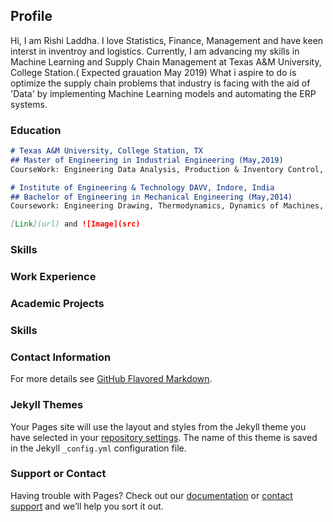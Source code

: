 ## Profile
Hi, I am Rishi Laddha. I love Statistics, Finance, Management and have keen interst in inventroy and logistics.
Currently, I am advancing my skills in Machine Learning and Supply Chain Management at Texas A&M University, College Station.( Expected grauation May 2019)
What i aspire to do is optimize the supply chain problems that industry is facing with the aid of 'Data' by implementing Machine Learning models and automating the ERP systems. 

### Education
```markdown
# Texas A&M University, College Station, TX
## Master of Engineering in Industrial Engineering (May,2019)
CourseWork: Engineering Data Analysis, Production & Inventory Control, Simulation Methods, Advanced Quality Control, Survey of Optimization, Lean thinking and Lean Manufacturing, Applied information sceince in python, Human operator in complex system, Engineering Economics, Survey of Finance, Design & Analysis of Industrial Experiments, Regression Analysis.

# Institute of Engineering & Technology DAVV, Indore, India
## Bachelor of Engineering in Mechanical Engineering (May,2014)
Coursework: Engineering Drawing, Thermodynamics, Dynamics of Machines, Strength of materials, IC Engines, Computer Sceince, Principle of management, Material Management, Production Control.

[Link](url) and ![Image](src)
```

### Skills

### Work Experience

### Academic Projects

### Skills

### Contact Information



For more details see [GitHub Flavored Markdown](https://guides.github.com/features/mastering-markdown/).

### Jekyll Themes

Your Pages site will use the layout and styles from the Jekyll theme you have selected in your [repository settings](https://github.com/riladdha/RishiLaddha/settings). The name of this theme is saved in the Jekyll `_config.yml` configuration file.

### Support or Contact

Having trouble with Pages? Check out our [documentation](https://help.github.com/categories/github-pages-basics/) or [contact support](https://github.com/contact) and we’ll help you sort it out.
